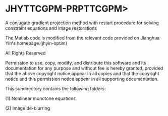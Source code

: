 # JHYTTCGPM-PRPTTCGPM>
A conjugate gradient projection method with restart procedure for solving constraint equations and image restorations

The Matlab code is modified from the relevant code provided on Jianghua Yin's homepage.(jhyin-optim)

All Rights Reserved

Permission to use, copy, modify, and distribute this software and its documentation for any purpose and without fee is hereby granted, provided that the above copyright notice appear in all copies and that the copyright notice and this permission notice appear in all supporting documentation.

This subdirectory contains the following folders:

(1) Nonlinear monotone equations

(2) Image de-blurring
